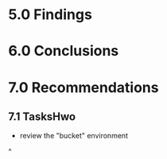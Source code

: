 # 5.0 Findings

# 6.0 Conclusions

# 7.0 Recommendations
## 7.1 TasksHwo
* review the "bucket" environment

^
